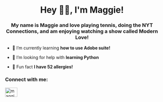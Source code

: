 <h1 align="center">Hey 🕺🪩, I'm Maggie!</h1>
<h3 align="center">My name is Maggie and love playing tennis, doing the NYT Connections, and am enjoying watching a show called Modern Love!</h3>

- 🎾 I’m currently learning **how to use Adobe suite!**

- 🎾 I’m looking for help with **learning Python**

- 🎾 Fun fact **I have 52 allergies!**

<h3 align="left">Connect with me:</h3>
<p align="left">
<a href="https://linkedin.com/in/maggieteweles-0a87b0301" target="blank"><img align="center" src="https://raw.githubusercontent.com/rahuldkjain/github-profile-readme-generator/master/src/images/icons/Social/linked-in-alt.svg" alt="maggie-teweles" height="30" width="40" /></a>
</p>




<!--
**maggieteweles/maggieteweles** is a ✨ _special_ ✨ repository because its `README.md` (this file) appears on your GitHub profile.

Here are some ideas to get you started:

- 🔭 I’m currently working on ...
- 🌱 I’m currently learning ...
- 👯 I’m looking to collaborate on ...
- 🤔 I’m looking for help with ...
- 💬 Ask me about ...
- 📫 How to reach me: ...
- 😄 Pronouns: ...
- ⚡ Fun fact: ...
-->
